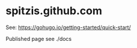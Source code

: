 # spitzis.github.com

See: https://gohugo.io/getting-started/quick-start/

Published page see ./docs